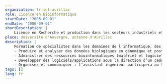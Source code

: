 ```yaml
---
organization: fr-iut-aurillac
role: Licence en Bioinformatique
startDate: "2005-09-01"
endDate: "2006-09-01"
shortDescription: |
    Licence en Recherche et production dans les secteurs industriels et publics liés aux biotechnologies, à la génomique (fonctionnelle et structurale), la pharmacologie, la biologie, les analyses médicales et vétérinaires, la police scientifique…
place: Université d'Auvergne, antenne d'Aurillac
description: |
    Formation de spécialistes dans les domaines de l’informatique, des outils d’analyse et de la modélisation dédiés à la biologie afin de :
    - Produire et analyser des données biologiques en génomique et post-génomique (transcriptome, protéome, métabolome…) et d’extraire les informations pertinentes des données provenant des techniques Haut Débit (Biopuces à ADN, etc).
    - Administrer des ressources bioinformatiques (matériel et logiciels bioinformatiques, internet, intranet, bases de données on line, etc.).
    - Développer des logiciels/applications sous la direction d’un cadre ou chercheur en biologie (applications bioinformatiques à façon, chaînage de logiciels, interface Homme-Machine…).
    - Organiser et communiquer : l’assistant ingénieur participera au travail d’une équipe, échangera des informations scientifiques et techniques.
tags: []
lang: fr
---
```








